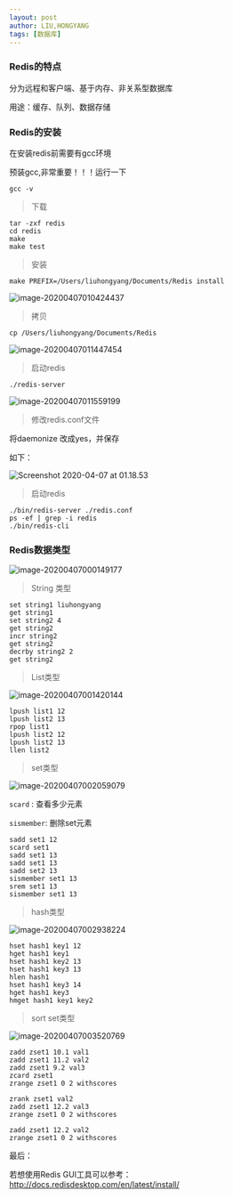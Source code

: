 ```yaml
---
layout: post
author: LIU,HONGYANG
tags: [数据库]
---
```




### Redis的特点



分为远程和客户端、基于内存、非关系型数据库

用途：缓存、队列、数据存储





### Redis的安装



在安装redis前需要有gcc环境



预装gcc,非常重要！！！运行一下

```
gcc -v
```



> 下载

```
tar -zxf redis
cd redis
make
make test
```



>  安装

```shell
make PREFIX=/Users/liuhongyang/Documents/Redis install
```



![image-20200407010424437](https://tva1.sinaimg.cn/large/00831rSTgy1gdkjjkjt01j30us0cggml.jpg)





> 拷贝



```shell
cp /Users/liuhongyang/Documents/Redis
```



![image-20200407011447454](https://tva1.sinaimg.cn/large/00831rSTgy1gdkjudq4njj30mo020jrk.jpg)



> 启动redis

```shell
./redis-server
```



![image-20200407011559199](https://tva1.sinaimg.cn/large/00831rSTgy1gdkjvmuptdj30vm0degmn.jpg)



> 修改redis.conf文件



将daemonize 改成yes，并保存

如下：

![Screenshot 2020-04-07 at 01.18.53](https://tva1.sinaimg.cn/large/00831rSTgy1gdkjz0fi96j30ve02mmxj.jpg)



> 启动redis



```shell
./bin/redis-server ./redis.conf
ps -ef | grep -i redis
./bin/redis-cli
```







### Redis数据类型



![image-20200407000149177](https://tva1.sinaimg.cn/large/00831rSTgy1gdkhqi2kbzj314e0keqmd.jpg)



>  String 类型

 

```shell
set string1 liuhongyang
get string1
set string2 4
get string2
incr string2
get string2
decrby string2 2
get string2
```



> List类型



![image-20200407001420144](https://tva1.sinaimg.cn/large/00831rSTgy1gdki3hfv53j30t60by402.jpg)



```shell
lpush list1 12
lpush list2 13
rpop list1
lpush list2 12
lpush list2 13
llen list2
```



> set类型



![image-20200407002059079](https://tva1.sinaimg.cn/large/00831rSTgy1gdkiaegjtej30uk0c6wfy.jpg)



`scard` : 查看多少元素

`sismember`: 删除set元素

```shell
sadd set1 12
scard set1
sadd set1 13
sadd set1 13
sadd set2 13
sismember set1 13
srem set1 13
sismember set1 13
```



> hash类型





![image-20200407002938224](https://tva1.sinaimg.cn/large/00831rSTgy1gdkijekst6j30zk0bytbn.jpg)



```shell
hset hash1 key1 12
hget hash1 key1
hset hash1 key2 13
hset hash1 key3 13
hlen hash1
hset hash1 key3 14
hget hash1 key3 
hmget hash1 key1 key2
```





> sort set类型



![image-20200407003520769](https://tva1.sinaimg.cn/large/00831rSTgy1gdkipcikz0j315808wq5l.jpg)



```shell
zadd zset1 10.1 val1
zadd zset1 11.2 val2
zadd zset1 9.2 val3
zcard zset1 
zrange zset1 0 2 withscores

zrank zset1 val2
zadd zset1 12.2 val3
zrange zset1 0 2 withscores 

zadd zset1 12.2 val2
zrange zset1 0 2 withscores
```



最后：



若想使用Redis GUI工具可以参考：http://docs.redisdesktop.com/en/latest/install/